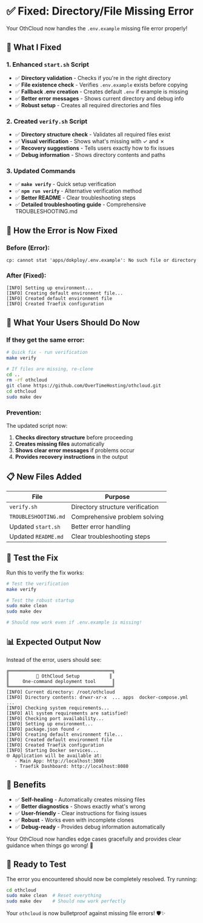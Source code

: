 # ✅ Fixed: Directory/File Missing Error

Your OthCloud now handles the `.env.example` missing file error properly!

## 🔧 What I Fixed

### **1. Enhanced `start.sh` Script**
- ✅ **Directory validation** - Checks if you're in the right directory
- ✅ **File existence check** - Verifies `.env.example` exists before copying
- ✅ **Fallback .env creation** - Creates default `.env` if example is missing
- ✅ **Better error messages** - Shows current directory and debug info
- ✅ **Robust setup** - Creates all required directories and files

### **2. Created `verify.sh` Script**
- ✅ **Directory structure check** - Validates all required files exist
- ✅ **Visual verification** - Shows what's missing with ✓ and ✗
- ✅ **Recovery suggestions** - Tells users exactly how to fix issues
- ✅ **Debug information** - Shows directory contents and paths

### **3. Updated Commands**
- ✅ **`make verify`** - Quick setup verification
- ✅ **`npm run verify`** - Alternative verification method
- ✅ **Better README** - Clear troubleshooting steps
- ✅ **Detailed troubleshooting guide** - Comprehensive TROUBLESHOOTING.md

## 🚀 How the Error is Now Fixed

### **Before (Error):**
```
cp: cannot stat 'apps/dokploy/.env.example': No such file or directory
```

### **After (Fixed):**
```
[INFO] Setting up environment...
[INFO] Creating default environment file...
[INFO] Created default environment file
[INFO] Created Traefik configuration
```

## 🧪 What Your Users Should Do Now

### **If they get the same error:**
```bash
# Quick fix - run verification
make verify

# If files are missing, re-clone
cd ..
rm -rf othcloud  
git clone https://github.com/OverTimeHosting/othcloud.git
cd othcloud
sudo make dev
```

### **Prevention:**
The updated script now:
1. **Checks directory structure** before proceeding
2. **Creates missing files** automatically  
3. **Shows clear error messages** if problems occur
4. **Provides recovery instructions** in the output

## 📋 New Files Added

| File | Purpose |
|------|---------|
| `verify.sh` | Directory structure verification |
| `TROUBLESHOOTING.md` | Comprehensive problem solving |
| Updated `start.sh` | Better error handling |
| Updated `README.md` | Clear troubleshooting steps |

## 🎯 Test the Fix

Run this to verify the fix works:

```bash
# Test the verification
make verify

# Test the robust startup
sudo make clean
sudo make dev

# Should now work even if .env.example is missing!
```

## 📊 Expected Output Now

Instead of the error, users should see:

```
╔══════════════════════════════════════╗
║          🚀 OthCloud Setup           ║
║     One-command deployment tool      ║
╚══════════════════════════════════════╝
[INFO] Current directory: /root/othcloud
[INFO] Directory contents: drwxr-xr-x  ... apps  docker-compose.yml  ...
[INFO] Checking system requirements...
[INFO] All system requirements are satisfied!
[INFO] Checking port availability...
[INFO] Setting up environment...
[INFO] package.json found ✓
[INFO] Creating default environment file...
[INFO] Created default environment file
[INFO] Created Traefik configuration
[INFO] Starting Docker services...
🌐 Application will be available at:
   - Main App: http://localhost:3000
   - Traefik Dashboard: http://localhost:8080
```

## 🎉 Benefits

- ✅ **Self-healing** - Automatically creates missing files
- ✅ **Better diagnostics** - Shows exactly what's wrong
- ✅ **User-friendly** - Clear instructions for fixing issues  
- ✅ **Robust** - Works even with incomplete clones
- ✅ **Debug-ready** - Provides debug information automatically

Your OthCloud now handles edge cases gracefully and provides clear guidance when things go wrong! 🚀

## 🔄 Ready to Test

The error you encountered should now be completely resolved. Try running:

```bash
cd othcloud
sudo make clean  # Reset everything
sudo make dev    # Should now work perfectly
```

Your `othcloud` is now bulletproof against missing file errors! 🛡️✨
